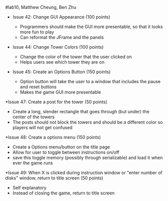 #lab10, Matthew Cheung, Ben Zhu

* Issue 42: Change GUI Appearance (100 points)
  - Programmers should make the GUI more presentable, so that it looks more fun to play
  - Can reformat the JFrame and the panels

* Issue 44: Change Tower Colors (100 points)
  - Change the color of the tower that the user clicked on
  - Helps users see which tower they are on

* Issue 45: Create an Options Button (150 points)
  - Option button will take the user to a window that includes the pause and reset buttons
  - Makes the game GUI more presentable

*Issue 47: Create a post for the tower (50 points)
  - Create a long, slender rectangle that goes through (but under) the center of the towers
  - The posts should not block the towers and should be a different color so players will not get confused

*Issue 48: Create a options menu (150 points)
 - Create a Options menu/button on the title page
 - Allow for user to toggle between instructions on/off
 - save this toggle memory (possibly through serializable) and load it when ever the game runs

*Issue 49: When X is clicked during instruction window or "enter number of disks" window, return to title screen (50 points)
 - Self explanatory
 - Instead of closing the game, return to title screen
